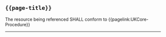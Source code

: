 ## `{{page-title}}`

The resource being referenced SHALL conform to {{pagelink:UKCore-Procedure}}

---